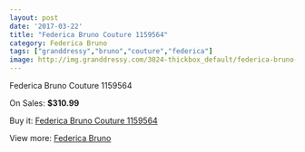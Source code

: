 ```yaml
---
layout: post
date: '2017-03-22'
title: "Federica Bruno Couture 1159564"
category: Federica Bruno
tags: ["granddressy","bruno","couture","federica"]
image: http://img.granddressy.com/3024-thickbox_default/federica-bruno-couture-1159564.jpg
---
```

Federica Bruno Couture 1159564

On Sales: **$310.99**
<a href="https://www.granddressy.com/en/federica-bruno/2503-federica-bruno-couture-1159564.html"><amp-img layout="responsive" width="600" height="600" src="//img.granddressy.com/3024-thickbox_default/federica-bruno-couture-1159564.jpg" alt="Federica Bruno Couture 1159564 0" /></a>

Buy it: [Federica Bruno Couture 1159564](https://www.granddressy.com/en/federica-bruno/2503-federica-bruno-couture-1159564.html "Federica Bruno Couture 1159564")

View more: [Federica Bruno](https://www.granddressy.com/en/46-federica-bruno "Federica Bruno")